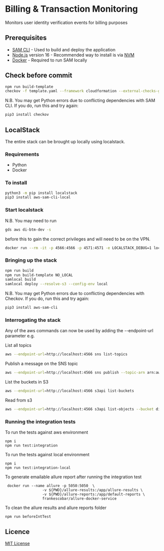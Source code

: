 # Billing & Transaction Monitoring

Monitors user identity verification events for billing purposes

## Prerequisites

- [SAM CLI](https://docs.aws.amazon.com/serverless-application-model/latest/developerguide/serverless-sam-cli-install.html) - Used to build and deploy the application
- [Node.js](https://nodejs.org/en/) version 16 - Recommended way to install is via [NVM](https://github.com/nvm-sh/nvm)
- [Docker](https://docs.docker.com/get-docker/) - Required to run SAM locally

## Check before commit
```sh
npm run build-template
checkov -f template.yaml --framework cloudformation --external-checks-git git@github.com:alphagov/di-devplatform-checkov-hook.git//src/gds_digitalidentity_checkovhook/custom_policies
```
N.B. You may get Python errors due to conflicting dependencies with SAM CLI. If you do, run this and try again:
```sh
pip3 install checkov
```

## LocalStack
The entire stack can be brought up locally using localstack.

### Requirements
- Python
- Docker

### To install
```sh
python3 -m pip install localstack
pip3 install aws-sam-cli-local
```

### Start localstack
N.B. You may need to run
```sh
gds aws di-btm-dev -s 
```
before this to gain the correct privileges and will need to be on the VPN.

```sh
docker run --rm -it -p 4566:4566 -p 4571:4571 -e LOCALSTACK_DEBUG=1 localstack/localstack
```

### Bringing up the stack
```sh
npm run build
npm run build-template NO_LOCAL
samlocal build
samlocal deploy --resolve-s3 --config-env local
```
N.B. You may get Python errors due to conflicting dependencies with Checkov. If you do, run this and try again:
```sh
pip3 install aws-sam-cli
```

### Interrogating the stack
Any of the aws commands can now be used by adding the --endpoint-url parameter e.g.

List all topics
```sh
aws --endpoint-url=http://localhost:4566 sns list-topics
```

Publish a message on the SNS topic
```sh
aws --endpoint-url=http://localhost:4566 sns publish --topic-arn arn:aws:sns:eu-west-2:000000000000:TestTxMATopic --message '{"event_name":"IPV_PASSPORT_CRI_REQUEST_SENT", "event_id": "1234", "component_id": "TEST_COMP", "timestamp": 1666006241000}'
```

List the buckets in S3
```sh
aws --endpoint-url=http://localhost:4566 s3api list-buckets
```

Read from s3
```sh
aws --endpoint-url=http://localhost:4566 s3api list-objects --bucket di-btm-storagebucket-fc161d3a 
```

### Running the integration tests
To run the tests against aws environment
````
npm i
npm run test:integration

````

To run the tests against local environment
````
npm i
npm run test:integration-local
````

To generate  emailable allure report after running the integration test
````
 docker run --name allure -p 5050:5050  \
                 -v ${PWD}/allure-results:/app/allure-results \
                 -v ${PWD}/allure-reports:/app/default-reports \
                 frankescobar/allure-docker-service
````

To clean the allure results and allure reports folder 
````
npm run beforeIntTest
````

## Licence

[MIT License](LICENCE)
